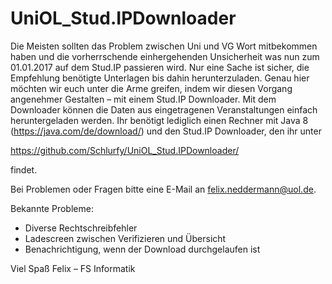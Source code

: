 # UniOL_Stud.IPDownloader

Die Meisten sollten das Problem zwischen Uni und VG Wort mitbekommen haben und die vorherrschende einhergehenden Unsicherheit was nun zum 01.01.2017 auf dem Stud.IP passieren wird. Nur eine Sache ist sicher, die Empfehlung benötigte Unterlagen bis dahin herunterzuladen. Genau hier möchten wir euch unter die Arme greifen, indem wir diesen Vorgang angenehmer Gestalten – mit einem Stud.IP Downloader. Mit dem Downloader können die Daten aus eingetragenen Veranstaltungen einfach heruntergeladen werden. Ihr benötigt lediglich einen Rechner mit Java 8 (https://java.com/de/download/) und den Stud.IP Downloader, den ihr unter 

https://github.com/Schlurfy/UniOL_Stud.IPDownloader/

findet.

Bei Problemen oder Fragen bitte eine E-Mail an felix.neddermann@uol.de.

Bekannte Probleme:

- Diverse Rechtschreibfehler
- Ladescreen zwischen Verifizieren und Übersicht
- Benachrichtigung, wenn der Download durchgelaufen ist

Viel Spaß
Felix – FS Informatik
